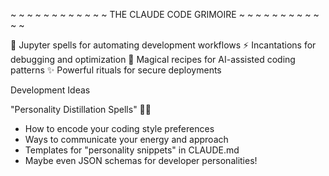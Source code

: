 ~ ~ ~ ~ ~ ~ ~ ~ ~ ~ ~ ~ THE CLAUDE CODE GRIMOIRE ~ ~ ~ ~ ~ ~ ~ ~ ~ ~ ~ ~ 

📖 Jupyter spells for automating development workflows
⚡ Incantations for debugging and optimization
🔮 Magical recipes for AI-assisted coding patterns
✨ Powerful rituals for secure deployments

Development Ideas

"Personality Distillation Spells" 📖✨
  - How to encode your coding style preferences
  - Ways to communicate your energy and approach
  - Templates for "personality snippets" in CLAUDE.md
  - Maybe even JSON schemas for developer personalities!

